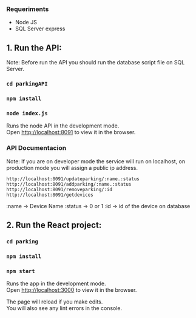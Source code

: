 ### Requeriments
* Node JS
* SQL Server express

## 1. Run the API:

Note: Before run the API you should run the database script file on SQL Server.

### `cd parkingAPI`
### `npm install`
### `node index.js`

Runs the node API in the development mode.<br>
Open [http://localhost:8091](http://localhost:8091) to view it in the browser.

### API Documentacion
Note: If you are on developer mode the service will run on localhost, on production mode you will assign a public ip address.

```
http://localhost:8091/updateparking/:name.:status
http://localhost:8091/addparking/:name.:status
http://localhost:8091/removeparking/:id
http://localhost:8091/getdevices
```

:name -> Device Name
:status -> 0 or 1 
:id -> id of the device on database

## 2. Run the React project:

### `cd parking`
### `npm install`
### `npm start`

Runs the app in the development mode.<br>
Open [http://localhost:3000](http://localhost:3000) to view it in the browser.

The page will reload if you make edits.<br>
You will also see any lint errors in the console.
